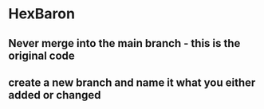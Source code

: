 # HexBaron


## Never merge into the main branch - this is the original code

## create a new branch and name it what you either added or changed

